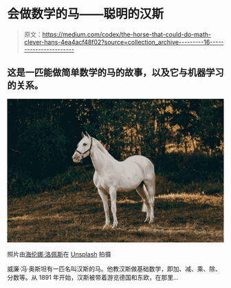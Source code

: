 # 会做数学的马——聪明的汉斯

> 原文：<https://medium.com/codex/the-horse-that-could-do-math-clever-hans-4ea4acf48f02?source=collection_archive---------16----------------------->

## 这是一匹能做简单数学的马的故事，以及它与机器学习的关系。

![](img/c40b965bef3b9116d42acece697cef19.png)

照片由[海伦娜·洛佩斯](https://unsplash.com/es/@wildlittlethingsphoto?utm_source=medium&utm_medium=referral)在 [Unsplash](https://unsplash.com?utm_source=medium&utm_medium=referral) 拍摄

威廉·冯·奥斯坦有一匹名叫汉斯的马。他教汉斯做基础数学，即加、减、乘、除、分数等。从 1891 年开始，汉斯被带着游览德国和东欧，在那里…